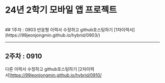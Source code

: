 # 24년 2학기 모바일 앱 프로젝트
<br>
## 1주차 : 0903
반응형 이력서 수정하고 github호스팅하기
[1차이력서](https://99jeonjongmin.github.io/hybrid/0903/)

---
## 2주차 : 0910
다른 이력서 수정하고 github호스팅하기
[2차이력서]https://99jeonjongmin.github.io/hybrid/0910/

